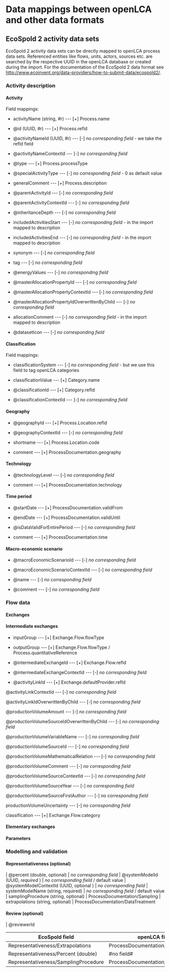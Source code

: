 Data mappings between openLCA and other data formats
====================================================

EcoSpold 2 activity data sets
-----------------------------
EcoSpold 2 activity data sets can be directly mapped to openLCA
process data sets. Referenced entities like flows, units, actors,
sources etc. are searched by the respective UUID in the openLCA 
database or created during the import. For the documentation of
the EcoSpold 2 data format see 
http://www.ecoinvent.org/data-providers/how-to-submit-data/ecospold2/.

### Activity description

#### Activity

Field mappings: 

- activityName (string, #r)
--- [+] Process.name

- @id (UUID, #r)
--- [+] Process.refId

- @activityNameId (UUID, #r)
--- [-] *no corresponding field* - we take the refId field

- @activityNameContextId
--- [-] *no corresponding field*

- @type
--- [+] Process.processType

- @specialActivityType
--- [-] *no corresponding field* - 0 as default value

- generalComment
--- [+] Process.description

- @parentActivityId
--- [-] *no corresponding field*

- @parentActivityContextId
--- [-] *no corresponding field*

- @inheritanceDepth
--- [-] *no corresponding field*

- includedActivitiesStart
--- [-] *no corresponding field* - in the import mapped to description

- includedActivitiesEnd
--- [-] *no corresponding field* - in the import mapped to description

- synonym
--- [-] *no corresponding field* 

- tag
--- [-] *no corresponding field*

- @energyValues
--- [-] *no corresponding field*

- @masterAllocationPropertyId
--- [-] *no corresponding field*

- @masterAllocationPropertyContextId
--- [-] *no corresponding field*

- @masterAllocationPropertyIdOverwrittenByChild
--- [-] *no corresponding field*

- allocationComment
--- [-] *no corresponding field* - in the import mapped to description

- @datasetIcon
--- [-] *no corresponding field*

#### Classification

Field mappings: 

- classificationSystem
--- [-] *no corresponding field* - but we use this field to tag openLCA
categories

- classificationValue
--- [+] Category.name

- @classificationId
--- [+] Category.refId

- @classificationContextId
--- [-] *no corresponding field*


#### Geography

- @geographyId
--- [+] Process.Location.refId

- @geographyContextId
--- [-] *no corresponding field*

- shortname
--- [+] Process.Location.code

- comment
--- [+] ProcessDocumentation.geography

#### Technology

- @technologyLevel
--- [-] *no corresponding field*

- comment
--- [+] ProcessDocumentation.technology

#### Time period

- @startDate
--- [+] ProcessDocumentation.validFrom

- @endDate
--- [+] ProcessDocumentation.validUntil

- @isDataValidForEntirePeriod
--- [-] *no corresponding field*

- comment
--- [+] ProcessDocumentation.time

#### Macro-economic scenario

- @macroEconomicScenarioId
--- [-] *no corresponding field*

- @macroEconomicScenarioContextId
--- [-] *no corresponding field*

- @name
--- [-] *no corresponding field*

- @comment
--- [-] *no corresponding field*

### Flow data

#### Exchanges



#### Intermediate exchanges

- inputGroup
--- [+] Exchange.Flow.flowType

- outputGroup
--- [+] Exchange.Flow.flowType / Process.quantitativeReference

- @intermediateExchangeId
--- [+] Exchange.Flow.refId

- @intermediateExchangeContextId
--- [-] *no corresponding field*

- @activityLinkId
--- [+] Exchange.defaultProvider.refId

@activityLinkContextId
--- [-] *no corresponding field*

@activityLinkIdOverwrittenByChild
--- [-] *no corresponding field*

@productionVolumeAmount
--- [-] *no corresponding field*

@productionVolumeSourceIdOverwrittenByChild
--- [-] *no corresponding field*

@productionVolumeVariableName
--- [-] *no corresponding field*

@productionVolumeSourceId
--- [-] *no corresponding field*

@productionVolumeMathematicalRelation
--- [-] *no corresponding field*

@productionVolumeComment
--- [-] *no corresponding field*

@productionVolumeSourceContextId
--- [-] *no corresponding field*

@productionVolumeSourceYear
--- [-] *no corresponding field*

@productionVolumeSourceFirstAuthor
--- [-] *no corresponding field*

productionVolumeUncertainty
--- [-] *no corresponding field*

classification
--- [+] Exchange.Flow.category

#### Elementary exchanges

#### Parameters


### Modelling and validation

#### Representativeness (optional)

| @percent (double, optional) | *no corresponding field*
| @systemModelId (UUID, *required* ) | *no corresponding field* / default value
| @systemModelContextId (UUID, optional ) | *no corresponding field*
| systemModelName (string, required) | *no corresponding field* / default value
| samplingProcedure (string, optional) | ProcessDocumentation/Sampling
| extrapolations (string, optional) | ProcessDocumentation/DataTreatment

#### Review (optional)

| @reviewerId 


| EcoSpold field | openLCA field |
|----------------|---------------|
|Representativeness/Extrapolations | ProcessDocumentation/DataTreatment|
|Representativeness/Percent (double) | #no field# |
|Representativeness/SamplingProcedure | ProcessDocumentation/Sampling|
